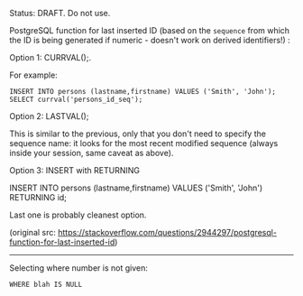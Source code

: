 Status: DRAFT. Do not use.

PostgreSQL function for last inserted ID (based on the `sequence` from which the ID is being generated if numeric - doesn't work on derived identifiers!) :

Option 1: CURRVAL(<sequence name>);.

For example:
  
    INSERT INTO persons (lastname,firstname) VALUES ('Smith', 'John');
    SELECT currval('persons_id_seq');

Option 2: LASTVAL();

This is similar to the previous, only that you don't need to specify the sequence name: it looks for the most recent modified sequence (always inside your session, same caveat as above).

Option 3: INSERT with RETURNING

INSERT INTO persons (lastname,firstname) VALUES ('Smith', 'John') RETURNING id;


Last one is probably cleanest option.

(original src: https://stackoverflow.com/questions/2944297/postgresql-function-for-last-inserted-id)

---

Selecting where number is not given:

`WHERE blah IS NULL`
